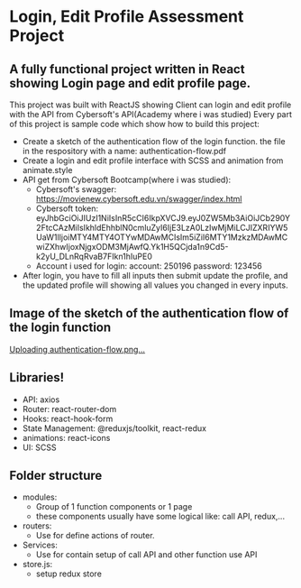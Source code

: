 # Login, Edit Profile Assessment Project

## A fully functional project written in React showing Login page and edit profile page.

This project was built with ReactJS showing Client can login and edit profile with the API from Cybersoft's API(Academy where i was studied)
Every part of this project is sample code which show how to build this project:

- Create a sketch of the authentication flow of the login function. the file in the respository with a name: authentication-flow.pdf
- Create a login and edit profile interface with SCSS and animation from animate.style
- API get from Cybersoft Bootcamp(where i was studied):
  - Cybersoft's swagger: https://movienew.cybersoft.edu.vn/swagger/index.html
  - Cybersoft token: eyJhbGciOiJIUzI1NiIsInR5cCI6IkpXVCJ9.eyJ0ZW5Mb3AiOiJCb290Y2FtcCAzMiIsIkhldEhhblN0cmluZyI6IjE3LzA0LzIwMjMiLCJIZXRIYW5UaW1lIjoiMTY4MTY4OTYwMDAwMCIsIm5iZiI6MTY1MzkzMDAwMCwiZXhwIjoxNjgxODM3MjAwfQ.Yk1H5QCjda1n9Cd5-k2yU_DLnRqRvaB7FIkn1hIuPE0
  - Account i used for login:
    account: 250196
    password: 123456
- After login, you have to fill all inputs then submit update the profile, and the updated profile will showing all values you changed in every inputs.

## Image of the sketch of the authentication flow of the login function

[Uploading authentication-flow.png…]()

## Libraries!


- API: axios
- Router: react-router-dom
- Hooks: react-hook-form
- State Management: @reduxjs/toolkit, react-redux
- animations: react-icons
- UI: SCSS

## Folder structure

- modules:
  - Group of 1 function components or 1 page
  - these components usually have some logical like: call API, redux,...
- routers:
  - Use for define actions of router.
- Services:
  - Use for contain setup of call API and other function use API
- store.js:
  - setup redux store

